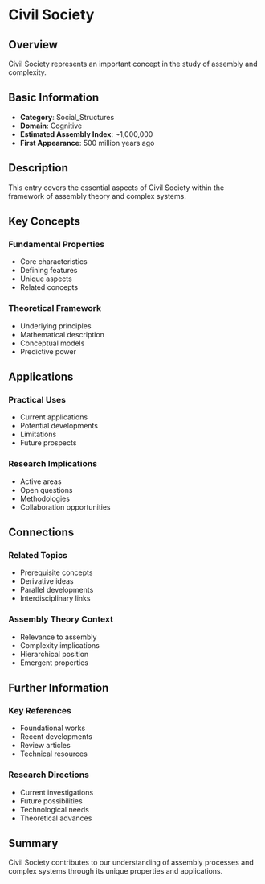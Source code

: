 # Civil Society

## Overview

Civil Society represents an important concept in the study of assembly and complexity.

## Basic Information

- **Category**: Social_Structures
- **Domain**: Cognitive
- **Estimated Assembly Index**: ~1,000,000
- **First Appearance**: 500 million years ago

## Description

This entry covers the essential aspects of Civil Society within the framework of assembly theory and complex systems.

## Key Concepts

### Fundamental Properties
- Core characteristics
- Defining features
- Unique aspects
- Related concepts

### Theoretical Framework
- Underlying principles
- Mathematical description
- Conceptual models
- Predictive power

## Applications

### Practical Uses
- Current applications
- Potential developments
- Limitations
- Future prospects

### Research Implications
- Active areas
- Open questions
- Methodologies
- Collaboration opportunities

## Connections

### Related Topics
- Prerequisite concepts
- Derivative ideas
- Parallel developments
- Interdisciplinary links

### Assembly Theory Context
- Relevance to assembly
- Complexity implications
- Hierarchical position
- Emergent properties

## Further Information

### Key References
- Foundational works
- Recent developments
- Review articles
- Technical resources

### Research Directions
- Current investigations
- Future possibilities
- Technological needs
- Theoretical advances

## Summary

Civil Society contributes to our understanding of assembly processes and complex systems through its unique properties and applications.
